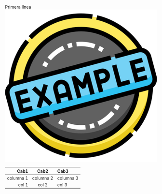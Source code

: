 Primera línea
![Imagen de ejemplo](5650378.png)

|Cab1|Cab2|Cab3|
|-:|:-:|:-|
|columna 1|columna 2| columna 3|
|col 1|col 2| col 3|
